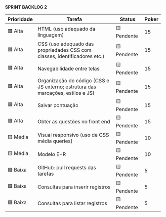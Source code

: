 **SPRINT BACKLOG 2**

| Prioridade        | Tarefa                                                                                                  | Status          | Poker |
|-------------------|--------------------------------------------------------------------------------------------------------|------------------|--------|
| 🟥 Alta           | HTML (uso adequado da linguagem)                                                                       | 🟨 Pendente     | 15      |
| 🟥 Alta           | CSS (uso adequado das propriedades CSS com classes, identificadores etc.)                              | 🟨 Pendente     | 15      |
| 🟥 Alta           | Navegabilidade entre telas                                                                             | 🟨 Pendente     | 15      |
| 🟥 Alta           | Organização do código (CSS e JS externo; estrutura das marcações, estilos e JS)                        | 🟨 Pendente     | 15      |
| 🟥 Alta           | Salvar pontuação                                                                                       | 🟨 Pendente     | 15      |
| 🟥 Alta           | Obter as questões no front end                                                                         | 🟨 Pendente     | 15      |
| 🟨 Média          | Visual responsivo (uso de CSS média queries)                                                           | 🟨 Pendente     | 10      |
| 🟨 Média          | Modelo E-R                                                                                             | 🟨 Pendente     | 10      |
| 🟩 Baixa          | GitHub: pull requests das tarefas                                                                      | 🟨 Pendente     | 5      |
| 🟩 Baixa          | Consultas para inserir registros                                                                       | 🟨 Pendente     | 5      |
| 🟩 Baixa          | Consultas para listar registros                                                                        | 🟨 Pendente     | 5      |
